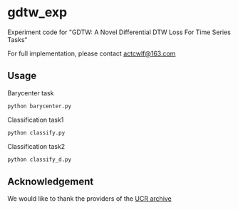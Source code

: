 # gdtw_exp
Experiment code for "GDTW: A Novel Differential DTW Loss For Time Series Tasks“

For full implementation, please contact actcwlf@163.com
## Usage
Barycenter task
```bash
python barycenter.py
```

Classification task1
```bash
python classify.py
```


Classification task2
```bash
python classify_d.py
```

## Acknowledgement
We would like to thank the providers of the [UCR archive](http://www.timeseriesclassification.com/)
